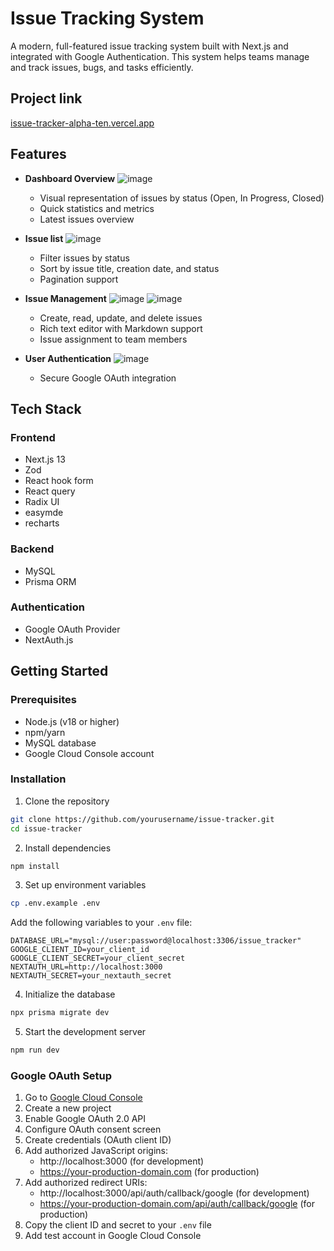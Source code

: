 # Issue Tracking System

A modern, full-featured issue tracking system built with Next.js and integrated with Google Authentication. This system helps teams manage and track issues, bugs, and tasks efficiently.

## Project link
[issue-tracker-alpha-ten.vercel.app](https://issue-tracker-alpha-ten.vercel.app/)

## Features

- **Dashboard Overview**
 ![image](https://github.com/user-attachments/assets/31cf5146-17d2-4421-8a8d-4a0a0956d49c)
  - Visual representation of issues by status (Open, In Progress, Closed)
  - Quick statistics and metrics
  - Latest issues overview

- **Issue list**
 ![image](https://github.com/user-attachments/assets/4906656e-3618-4175-a8fa-2d409b96826a)
  - Filter issues by status
  - Sort by issue title, creation date, and status
  - Pagination support
 
- **Issue Management**
 ![image](https://github.com/user-attachments/assets/9754bf35-23e5-4e05-b9ad-58b1537483e6)
 ![image](https://github.com/user-attachments/assets/10b55d22-02b9-4d73-a7de-40c963478d88)
  - Create, read, update, and delete issues
  - Rich text editor with Markdown support
  - Issue assignment to team members

- **User Authentication**
  ![image](https://github.com/user-attachments/assets/4a762b84-db55-4986-9539-c84910015680)

  - Secure Google OAuth integration

## Tech Stack

### Frontend
- Next.js 13
- Zod
- React hook form
- React query
- Radix UI
- easymde
- recharts

### Backend
- MySQL
- Prisma ORM

### Authentication
- Google OAuth Provider
- NextAuth.js


## Getting Started

### Prerequisites
- Node.js (v18 or higher)
- npm/yarn
- MySQL database
- Google Cloud Console account

### Installation

1. Clone the repository
```bash
git clone https://github.com/yourusername/issue-tracker.git
cd issue-tracker
```

2. Install dependencies
```bash
npm install
```

3. Set up environment variables
```bash
cp .env.example .env
```

Add the following variables to your `.env` file:
```
DATABASE_URL="mysql://user:password@localhost:3306/issue_tracker"
GOOGLE_CLIENT_ID=your_client_id
GOOGLE_CLIENT_SECRET=your_client_secret
NEXTAUTH_URL=http://localhost:3000
NEXTAUTH_SECRET=your_nextauth_secret
```

4. Initialize the database
```bash
npx prisma migrate dev  
```

5. Start the development server
```bash
npm run dev
```

### Google OAuth Setup

1. Go to [Google Cloud Console](https://console.cloud.google.com)
2. Create a new project
3. Enable Google OAuth 2.0 API
4. Configure OAuth consent screen
5. Create credentials (OAuth client ID)
6. Add authorized JavaScript origins:
   - http://localhost:3000 (for development)
   - https://your-production-domain.com (for production)
7. Add authorized redirect URIs:
   - http://localhost:3000/api/auth/callback/google (for development)
   - https://your-production-domain.com/api/auth/callback/google (for production)
8. Copy the client ID and secret to your `.env` file
9. Add test account in Google Cloud Console

